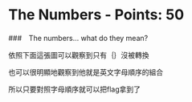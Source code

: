  # The Numbers - Points: 50

###　The numbers... what do they mean?

依照下面這張圖可以觀察到只有｛｝沒被轉換

也可以很明顯地觀察到他就是英文字母順序的組合

所以只要對照字母順序就可以把flag拿到了
